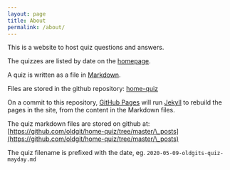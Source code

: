```yaml
---
layout: page
title: About
permalink: /about/
---
```


This is a website to host quiz questions and answers.

The quizzes are listed by date on the [homepage](../).

A quiz is written as a file in [Markdown](https://guides.github.com/features/mastering-markdown/).

Files are stored in the github repository: [home-quiz](https://github.com/oldgit/home-quiz)

On a commit to this repository, [GitHub Pages](https://pages.github.com/) will 
run [Jekyll](https://jekyllrb.com/) to rebuild the pages in the site, 
from the content in the Markdown files.

The quiz markdown files are stored on github at: [https://github.com/oldgit/home-quiz/tree/master/\_posts](https://github.com/oldgit/home-quiz/tree/master/\_posts)
 
The quiz filename is prefixed with the date, eg. `2020-05-09-oldgits-quiz-mayday.md`
